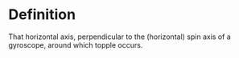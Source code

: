 # Definition

That horizontal axis, perpendicular to the (horizontal) spin axis of a
gyroscope, around which topple occurs.
